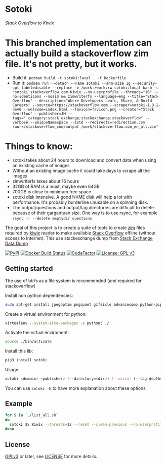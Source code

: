 # Sotoki

*Stack Overflow to Kiwix*

# This branched implementation can actually build a stackoverflow zim file. It's not pretty, but it works.
- Build it: `podman build -t sotoki:local . -f Dockerfile`
- Run it: `podman run --detach --name sotoki --shm-size 1g --security-opt label=disable --replace -v /work:/work:rw sotoki:local bash -c 'sotoki stackoverflow.com Kiwix --no-userprofile --threads="16" --no-identicons --nozim && zimwriterfs --language=eng --title="Stack Overflow" --description="Where Developers Learn, Share, & Build Careers" --source=https://stackoverflow.com --scraper=sotoki-1.3.2-dev0 --welcome=index.html --favicon=favicon.png --creator="Stack Overflow" --publisher=JM --tags="_category:stack_exchange;stackexchange;stackoverflow" --verbose --uniqueNamespace --zstd --redirects=redirection.csv /work/stackoverflow_com/output /work/stackoverflow.com_en_all.zim'`

# Things to know:
- sotoki takes about 24 hours to download and convert data when using an existing cache of images
- Without an existing image cache it could take days to scrape all the images
- zimwriterfs takes about 16 hours
- 32GB of RAM is a must, maybe even 64GB
- 700GB is close to minimum free space
- sotoki disk intensive. A good NVME disk will help a lot with performance. It's probably borderline unusable on a spinning disk.
- The output/questions and output/tag directories are difficult to delete because of their gargantuan size. One way is to use rsync, for example `rsync -r --delete emptydir questions`

The goal of this project is to create a suite of tools to create
[zim](https://openzim.org) files required by
[kiwix](https://kiwix.org/) reader to make available [Stack Overflow](https://stackoverflow.com/)
offline (without access to Internet). This use stackexchange dump from [Stack Exchange Data Dump](https://archive.org/details/stackexchange)

[![PyPI](https://img.shields.io/pypi/v/sotoki.svg)](https://pypi.python.org/pypi/sotoki)
[![Docker Build Status](https://img.shields.io/docker/build/openzim/sotoki)](https://hub.docker.com/r/openzim/sotoki)
[![CodeFactor](https://www.codefactor.io/repository/github/openzim/sotoki/badge)](https://www.codefactor.io/repository/github/openzim/sotoki)
[![License: GPL v3](https://img.shields.io/badge/License-GPLv3-blue.svg)](https://www.gnu.org/licenses/gpl-3.0)

## Getting started

The use of btrfs as a file system is recommended (and required for stackoverflow)

Install non python dependencies:
```bash
sudo apt-get install jpegoptim pngquant gifsicle advancecomp python-pip python-virtualenv python-dev libxml2-dev libxslt1-dev libbz2-dev p7zip-full python-pillow gif2apng imagemagick
```

Create a virtual environment for python:
```bash
virtualenv --system-site-packages -p python3 ./
```

Activate the virtual enviroment:
```bash
source ./bin/activate
```

Install this lib:
```bash
pip3 install sotoki
```

Usage:
```bash
sotoki <domain> <publisher> [--directory=<dir>] [--nozim] [--tag-depth=<tag_depth>] [--threads=<threads>] [--zimpath=<zimpath>] [--reset] [--reset-images] [--clean-previous] [--nofulltextindex] [--ignoreoldsite] [--nopic] [--no-userprofile]
```

You can use `sotoki -h` to have more explanation about these options

## Example

```bash
for S in `./list_all.sh`
do
  sotoki $S Kiwix --threads=12 --reset --clean-previous --no-userprofile
done
```

## License

[GPLv3](https://www.gnu.org/licenses/gpl-3.0) or later, see
[LICENSE](LICENSE) for more details.
